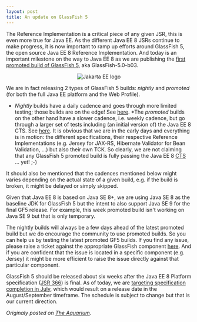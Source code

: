 ```yaml
---
layout: post
title: An update on GlassFish 5
---
```


The Reference Implementation is a critical piece of any given JSR, this is even more true for Java EE. As the different Java EE 8 JSRs continue to make progress, it is now important to ramp up efforts around GlassFish 5, the open source Java EE 8 Reference Implementation. And today is an important milestone on the way to Java EE 8 as we are publishing the [first promoted build of GlassFish 5](http://download.oracle.com/glassfish/5.0/promoted/index.html), aka GlassFish-5.0-b03.

<p align="center">
<img alt="Jakarta EE logo" src="http://delabassee.com/images/blog/gf_logo.png">
</p>

We are in fact releasing 2 types of GlassFish 5 builds: *nightly* and *promoted* (for both the full Java EE platform and the Web Profile). 

* *Nightly* builds have a daily cadence and goes through more limited testing; those builds are on the edge! See [here](http://download.oracle.com/glassfish/5.0/nightly/index.html).
*The *promoted* builds on the other hand have a slower cadence, i.e. weekly cadence, but go through a larger set of tests including (an initial version of) the Java EE 8 CTS.  See [here](http://download.oracle.com/glassfish/5.0/promoted/index.html).
It is obvious that we are in the early days and everything is in motion: the different specifications, their respective Reference Implementations (e.g. Jersey for JAX-RS, Hibernate Validator for Bean Validation, ...) but also their own TCK. So clearly, we are not claiming that any GlassFish 5 promoted build is fully passing the Java EE 8 [CTS](http://www.oracle.com/technetwork/java/javaee/javaee-faq-jsp-135209.html#compatibilitytests) ... yet! ;-)

It should also be mentioned that the cadences mentioned below might varies depending on the actual state of a given build, e.g. if the build is broken, it might be delayed or simply skipped.

Given that Java EE 8 is based on Java SE 8+, we are using Java SE 8 as the baseline JDK for GlassFish 5 but the intent to also support Java SE 9 for the final GF5 release. For example, this week promoted build isn't working on Java SE 9 but that is only temporary. 

The nightly builds will always be a few days ahead of the latest promoted build but we do encourage the community to use promoted builds. So you can help us by testing the latest promoted GF5 builds. If you find any issue, please raise a ticket against the appropriate GlassFish component [here](https://java.net/jira/browse/GLASSFISH?selectedTab=com.atlassian.jira.jira-projects-plugin:summary-panel). And if you are confident that the issue is located in a specific component (e.g. Jersey) it might be more efficient to raise the issue directly against that particular component.

GlassFish 5 should be released about six weeks after the Java EE 8 Platform specification ([JSR 366](https://jcp.org/en/jsr/detail?id=366)) is final. As of today, we are [targeting specification completion in July](https://java.net/projects/javaee-spec/lists/jsr366-experts/archive/2017-02/message/0), which would result on a release date in the August/September timeframe. The schedule is subject to change but that is our current direction.  

*Originaly posted on [The Aquarium](https://blogs.oracle.com/theaquarium/an-update-on-glassfish-5)*.
